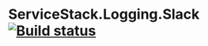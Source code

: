 # ServiceStack.Logging.Slack [![Build status](https://ci.appveyor.com/api/projects/status/xq6e5rigl77c7alb/branch/master?svg=true)](https://ci.appveyor.com/project/Layoric/servicestack-logging-slack/branch/master)
